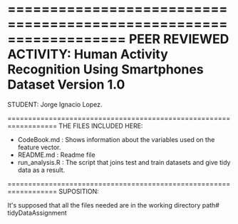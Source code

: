 ==================================================================
PEER REVIEWED ACTIVITY: 
Human Activity Recognition Using Smartphones Dataset
Version 1.0
==================================================================
STUDENT: Jorge Ignacio Lopez.

==================================================================
THE FILES INCLUDED HERE:

- CodeBook.md      : Shows information about the variables used on the feature vector.
- README.md        : Readme file
- run_analysis.R   : The script that joins test and train datasets and give tidy data as a result.

==================================================================
SUPOSITION:

It's supposed that all the files needed are in the working directory path# tidyDataAssignment
